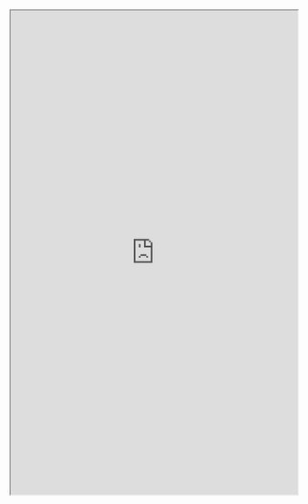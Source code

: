 <iframe src="https://physics-notes.github.io/Web/Statistics/Summary.pdf" width="100%" height="850px"></iframe>
